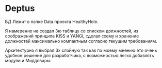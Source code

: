 # Deptus
БД Лежит в папке Data проекта HealthyHole.

Я намеренно не создал 3ю таблицу со списком должностей, из соображений принципа KISS и YANGI,
сделал схему и хранение должностей максимально компактным согласно текущим требованиям.

Архитектурно я выбрал 3х слойную так как по моему мнению это очень удобное решение для разработчика, с возможностью легко добавлять модули и Миддлвары.
